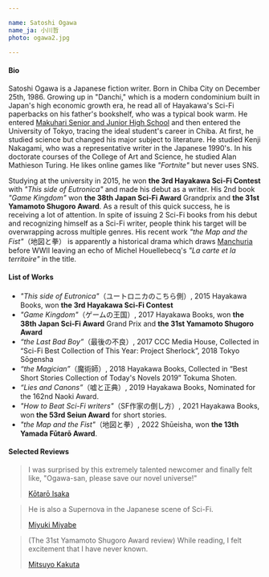 ```yaml
---

name: Satoshi Ogawa  
name_ja: 小川哲  
photo: ogawa2.jpg  

---
```


#### Bio

<!--
小川哲は日本の小説家。1986年12月25日に千葉県千葉市に生まれる。戦後民主主義の典型である近代的集合住宅「団地」に育ち、読書家である父の書斎にあったハヤカワ文庫のSF作品を読破。俊英の集う渋谷区教育学園幕張中学に進学し、その後東京大学に入学。当初は理系に進学したが、その後文学に転向。中上健次をはじめとする現代文学作家の研究を行なう。大学院博士課程では総合文化研究科に在籍し、アラン・チューリングについて研究する。Fortniteなどのオンライン対戦ゲームを愛好し、SNSは使わない。

大学院在学中の2015年、「ユートロニカのこちらがわ」で第三回ハヤカワSFコンテストを受賞し、作家としてのキャリアをスタート。二冊目となる『ゲームの王国』では日本SF大賞と山本周五郎賞を受賞、現在最も注目される若手作家の1人である。デビューから続けて2作のSFを発表し、本人もSFをその出自と認めているが、現在は満州を舞台にした『地図と拳』を手がけ、その活動の幅は複数のジャンルを横断するものと目されている。
-->

Satoshi Ogawa is a Japanese fiction writer. Born in Chiba City on December 25th, 1986. Growing up in "Danchi," which is a modern condominium built in Japan's high economic growth era, he read all of Hayakawa's Sci-Fi paperbacks on his father's bookshelf, who was a typical book warm. He entered [Makuhari Senior and Junior High School](https://www.shibumaku-en.jp/) and then entered the University of Tokyo, tracing the ideal student's career in Chiba. At first, he studied science but changed his major subject to literature. He studied Kenji Nakagami, who was a representative writer in the Japanese 1990's. In his doctorate courses of the College of Art and Science, he studied Alan Mathieson Turing. He likes online games like _"Fortnite"_ but never uses SNS.

Studying at the university in 2015, he won **the 3rd Hayakawa Sci-Fi Contest** with _"This side of Eutronica"_ and made his debut as a writer. His 2nd book _"Game Kingdom"_ won **the 38th Japan Sci-Fi Award** Grandprix and **the 31st Yamamoto Shugoro Award**. As a result of this quick success, he is receiving a lot of attention. In spite of issuing 2 Sci-Fi books from his debut and recognizing himself as a Sci-Fi writer, people think his target will be overwrapping across multiple genres. His recent work _"the Map and the Fist"_（地図と拳） is apparently a historical drama which draws [Manchuria](https://en.wikipedia.org/wiki/Manchuria) before WWⅡ leaving an echo of Michel Houellebecq's _"La carte et la territoire"_ in the title.

#### List of Works

- _"This side of Eutronica"_（ユートロニカのこちら側）, 2015 Hayakawa Books, won **the 3rd Hayakawa Sci-Fi Contest**
- _"Game Kingdom"_（ゲームの王国）, 2017 Hayakawa Books, won **the 38th Japan Sci-Fi Award** Grand Prix and **the 31st Yamamoto Shugoro Award**
- _“the Last Bad Boy”_（最後の不良）, 2017 CCC Media House, Collected in “Sci-Fi Best Collection of This Year: Project Sherlock”, 2018 Tokyo Sōgensha
- _“the Magician”_（魔術師）, 2018 Hayakawa Books, Collected in “Best Short Stories Collection of Today's Novels 2019” Tokuma Shoten.
- _“Lies and Canons”_（嘘と正典）, 2019 Hayakawa Books, Nominated for the 162nd Naoki Award.
- _"How to Beat Sci-Fi writers"_（SF作家の倒し方）, 2021 Hayakawa Books, won **the 53rd Seiun Award** for short stories.
- _"the Map and the Fist"_（地図と拳）, 2022 Shūeisha, won **the 13th Yamada Fūtarō Award**.

#### Selected Reviews

<!--
すごい才能の新人がいる、と感嘆し「小川さん、小説界を救ってください！」という気持ちになりました。
— 伊坂幸太郎 https://en.wikipedia.org/wiki/K%C5%8Dtar%C5%8D_Isaka
-->


> I was surprised by this extremely talented newcomer and finally felt like, "Ogawa-san, please save our novel universe!"
> 
> [Kōtarō Isaka](https://en.wikipedia.org/wiki/K%C5%8Dtar%C5%8D_Isaka)

<!--
SF界からまた一つ超新星が現れた。
— 宮部みゆき https://en.wikipedia.org/wiki/Miyuki_Miyabe
-->

> He is also a Supernova in the Japanese scene of Sci-Fi.
> 
> [Miyuki Miyabe](https://en.wikipedia.org/wiki/Miyuki_Miyabe)


<!--
（第31回山本周五郎賞選評）読んでいるあいだの興奮は、味わったことのない種類のものだった。
角田光代 https://en.wikipedia.org/wiki/Mitsuyo_Kakuta
-->

> (The 31st Yamamoto Shugoro Award review) While reading, I felt excitement that I have never known.
> 
> [Mitsuyo Kakuta](https://en.wikipedia.org/wiki/Mitsuyo_Kakuta)
